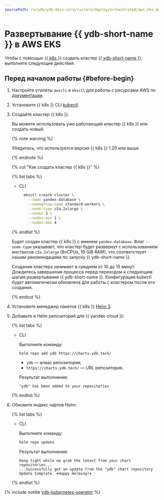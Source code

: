 ```yaml
---
sourcePath: ru/ydb/ydb-docs-core/ru/core/deploy/orchestrated/aws_eks.md
---
```

# Развертывание {{ ydb-short-name }} в AWS EKS

Чтобы с помощью [{{ k8s }}](https://kubernetes.io/) создать кластер [{{ ydb-short-name }}](https://cloud.yandex.ru/docs/ydb/), выполните следующие действия.

## Перед началом работы {#before-begin}

1. Настройте утилиты `awscli` и `eksctl` для работы с ресурсами AWS по [документации](https://docs.aws.amazon.com/eks/latest/userguide/getting-started-eksctl.html).
1. Установите {{ k8s }} CLI [kubectl](https://kubernetes.io/docs/tasks/tools/install-kubectl).
1. Создайте кластер {{ k8s }}.

    Вы можете использовать уже работающий кластер {{ k8s }} или создать новый.

    {% note warning %}

    Убедитесь, что используется версия {{ k8s }} 1.20 или выше.

    {% endnote %}

    {% cut "Как создать кластер {{ k8s }}" %}

    {% list tabs %}

    - CLI

      ```bash
        eksctl create cluster \
          --name yandex-database \
          --nodegroup-name standard-workers \
          --node-type c5a.2xlarge \
          --nodes 3 \
          --nodes-min 1 \
          --nodes-max 4
      ```

    {% endlist %}

    Будет создан кластер {{ k8s }} с именем `yandex-database`. Флаг `--node-type` указывает, что кластер будет развернут с использованием инстансов `c5a.2xlarge` (8vCPUs, 16 GiB RAM), что соответствует нашим рекомендациям по запуску {{ ydb-short-name }}.

    Создание кластера занимает в среднем от 10 до 15 минут. Дождитесь завершения процесса перед переходом к следующим шагам развертывания {{ ydb-short-name }}. Конфигурация kubectl будет автоматически обновлена для работы с кластером после его создания.

    {% endcut %}

1. Установите менеджер пакетов {{ k8s }} [Нelm 3](https://helm.sh/docs/intro/install/).

1. Добавьте в Helm репозиторий для {{ yandex-cloud }}:

    {% list tabs %}

    - CLI

      Выполните команду:

      ```bash
      helm repo add ydb https://charts.ydb.tech/
      ```

      * `ydb` — алиас репозитория;
      * `https://charts.ydb.tech/` — URL репозитория.

      Результат выполнения:

      ```text
      "ydb" has been added to your repositories
      ```

    {% endlist %}

1. Обновите индекс чартов Helm:

    {% list tabs %}

    - CLI

      Выполните команду:

      ```bash
      helm repo update
      ```

      Результат выполнения:

      ```text
      Hang tight while we grab the latest from your chart repositories...
      ...Successfully got an update from the "ydb" chart repository
      Update Complete. ⎈Happy Helming!⎈
      ```

    {% endlist %}

{% include notitle [ydb-kubernetes-operator](_includes/ydb-kubernetes-operator.md) %}
